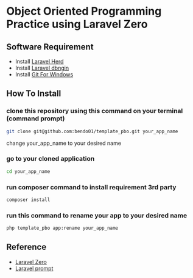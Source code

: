 # Object Oriented Programming Practice using Laravel Zero

## Software Requirement

- Install [Laravel Herd](https://herd.laravel.com)
- Install [Laravel dbngin](https://dbngin.com)
- Install [Git For Windows](https://gitforwindows.org)

## How To Install

### clone this repository using this command on your terminal (command prompt)
```sh
git clone git@github.com:bendo01/template_pbo.git your_app_name
```

change your_app_name to your desired name

### go to your cloned application

```sh
cd your_app_name
```

### run composer command to install requirement 3rd party

```sh
composer install
```

### run this command to rename your app to your desired name

```sh
php template_pbo app:rename your_app_name
```

## Reference

- [Laravel Zero](https://laravel-zero.com/docs/introduction)
- [Laravel prompt](https://laravel.com/docs/11.x/prompts)

